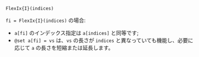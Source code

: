 ```
FlexIx{I}(indices)
```

`fi = FlexIx{I}(indices)` の場合:

  * `a[fi]` のインデックス指定は `a[indices]` と同等です;
  * `@set a[fi] = vs` は、`vs` の長さが `indices` と異なっていても機能し、必要に応じて `a` の長さを短縮または延長します。
